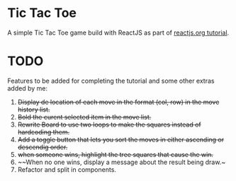 # Tic Tac Toe
A simple Tic Tac Toe game build with ReactJS as part of [reactjs.org tutorial](https://reactjs.org/tutorial/tutorial.html).

# TODO

Features to be added for completing the tutorial and some other extras added by me:

1. ~~Display de location of each move in the format (col, row) in the move history list.~~
2. ~~Bold the curent selected item in the move list.~~
3. ~~Rewrite Board to use two loops to make the squares instead of hardcoding them.~~
4. ~~Add a toggle button that lets you sort the moves in either ascending or descendig order.~~
5. ~~when someone wins, highlight the tree squares that cause the win.~~
6. ~~When no one wins, display a message about the result being draw.~
7. Refactor and split in components.
